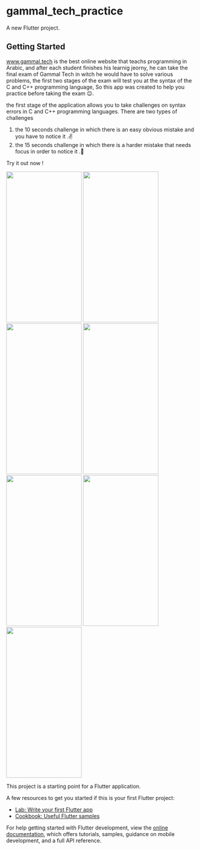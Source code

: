 # gammal_tech_practice

A new Flutter project.

## Getting Started

www.gammal.tech is the best online website that teachs programming in Arabic, and after each student finishes his learnig jeorny, he can take the final exam of Gammal Tech in witch he would have to solve various problems, the first two stages of the exam will test you at the syntax of the C and C++ programming language, So this app was created to help you practice before taking the exam 😉.

the first stage of the application allows you to take challenges on syntax errors in C and C++ programming languages.
There are two types of challenges 
1) the 10 seconds challenge in which there is an easy obvious mistake and you have to notice it .✌
2) the 15 seconds challenge in which there is a harder mistake that needs focus in order to notice it .💪

Try it out now !


   <img src=  "https://user-images.githubusercontent.com/68192149/193427539-2884f151-6997-41d2-9255-9aafe254f86b.jpg" width="200" height="400" />    <img src=  "https://user-images.githubusercontent.com/68192149/193427541-112d951f-0fbf-4037-be65-33661af17fd6.jpg" width="200" height="400" />    <img src=  "https://user-images.githubusercontent.com/68192149/193427546-12e7999f-e30e-4cb7-9710-ffe0dd12ca2d.jpg" width="200" height="400" />     <img src=  "https://user-images.githubusercontent.com/68192149/193427550-cb634f9f-1af2-4f20-88e2-e97093c7a95f.jpg" width="200" height="400" />    <img src=  "https://user-images.githubusercontent.com/68192149/193427558-d4aead98-8c6b-425d-9086-dc115526a52d.jpg" width="200" height="400" />    <img src=  "https://user-images.githubusercontent.com/68192149/193427561-3da45b9f-f05e-473f-ad83-d688287478fd.jpg" width="200" height="400" />     <img src=  "https://user-images.githubusercontent.com/68192149/193427565-ebe5821e-f5fb-426e-aee5-57af154d7525.jpg" width="200" height="400" />  
 
<!--  <img src=  "https://user-images.githubusercontent.com/68192149/193427539-2884f151-6997-41d2-9255-9aafe254f86b.jpg" width="200" height="400" />
 <img src=  "https://user-images.githubusercontent.com/68192149/193427541-112d951f-0fbf-4037-be65-33661af17fd6.jpg" width="200" height="400" />
 <img src=  "https://user-images.githubusercontent.com/68192149/193427546-12e7999f-e30e-4cb7-9710-ffe0dd12ca2d.jpg" width="200" height="400" />
 <img src=  "https://user-images.githubusercontent.com/68192149/193427550-cb634f9f-1af2-4f20-88e2-e97093c7a95f.jpg" width="200" height="400" />
 <img src=  "https://user-images.githubusercontent.com/68192149/193427558-d4aead98-8c6b-425d-9086-dc115526a52d.jpg" width="200" height="400" />
 <img src=  "https://user-images.githubusercontent.com/68192149/193427561-3da45b9f-f05e-473f-ad83-d688287478fd.jpg" width="200" height="400" />
 <img src=  "https://user-images.githubusercontent.com/68192149/193427565-ebe5821e-f5fb-426e-aee5-57af154d7525.jpg" width="200" height="400" /> -->

<!-- ![309435464_573464367910076_4546017906274395459_n](https://user-images.githubusercontent.com/68192149/193427539-2884f151-6997-41d2-9255-9aafe254f86b.jpg)
![309457033_5034011943371758_8787270993483218227_n](https://user-images.githubusercontent.com/68192149/193427541-112d951f-0fbf-4037-be65-33661af17fd6.jpg)
![309655408_633385108492211_8110361287550664456_n](https://user-images.githubusercontent.com/68192149/193427546-12e7999f-e30e-4cb7-9710-ffe0dd12ca2d.jpg)
![309523679_1805369209807172_4046082604382220550_n](https://user-images.githubusercontent.com/68192149/193427550-cb634f9f-1af2-4f20-88e2-e97093c7a95f.jpg)
![309471308_1651102521952162_1151238572826849987_n](https://user-images.githubusercontent.com/68192149/193427558-d4aead98-8c6b-425d-9086-dc115526a52d.jpg)
![307999766_1732822857097480_3289566331724283811_n](https://user-images.githubusercontent.com/68192149/193427561-3da45b9f-f05e-473f-ad83-d688287478fd.jpg)
![310066799_841666657246266_6983846762797645093_n](https://user-images.githubusercontent.com/68192149/193427565-ebe5821e-f5fb-426e-aee5-57af154d7525.jpg)
 -->




This project is a starting point for a Flutter application.

A few resources to get you started if this is your first Flutter project:

- [Lab: Write your first Flutter app](https://docs.flutter.dev/get-started/codelab)
- [Cookbook: Useful Flutter samples](https://docs.flutter.dev/cookbook)

For help getting started with Flutter development, view the
[online documentation](https://docs.flutter.dev/), which offers tutorials,
samples, guidance on mobile development, and a full API reference.
